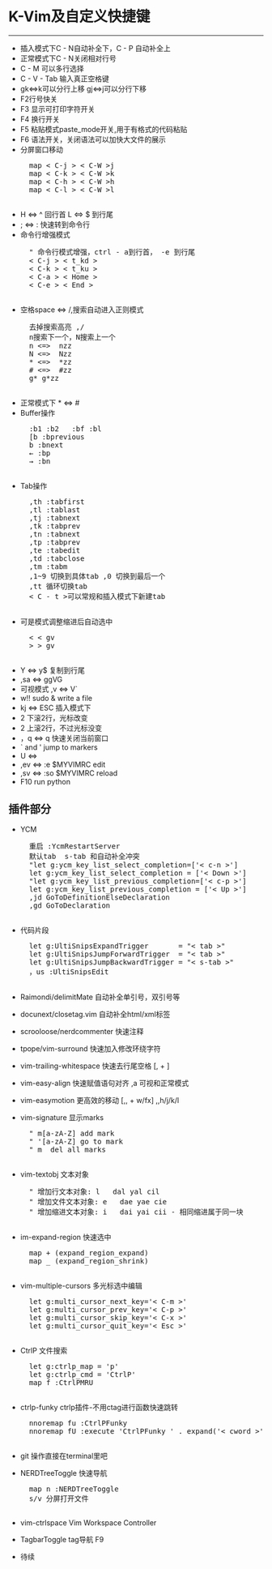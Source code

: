 # K-Vim及自定义快捷键 #
------------

- 插入模式下C - N自动补全下，C - P 自动补全上
- 正常模式下C - N关闭相对行号
- C - M 可以多行选择
- C - V - Tab 输入真正空格键
- gk<=>k可以分行上移 gj<=>j可以分行下移
- F2行号快关
- F3 显示可打印字符开关
- F4 换行开关
- F5 粘贴模式paste_mode开关,用于有格式的代码粘贴
- F6 语法开关，关闭语法可以加快大文件的展示
- 分屏窗口移动
	<pre>
	map < C-j > < C-W >j
	map < C-k > < C-W >k
	map < C-h > < C-W >h
	map < C-l > < C-W >l
	</pre>
- H <=> ^ 回行首 L <=> $ 到行尾
- ; <=> : 快速转到命令行
- 命令行增强模式
	<pre>
	" 命令行模式增强，ctrl - a到行首， -e 到行尾
	< C-j > < t_kd >
	< C-k > < t_ku >
	< C-a > < Home >
	< C-e > < End >
	</pre>
- 空格space <=> /,搜索自动进入正则模式
	<pre>
	去掉搜索高亮 ,/
	n搜索下一个，N搜索上一个
	n <=>  nzz
	N <=>  Nzz
	* <=>  *zz
	# <=>  #zz
	g* g*zz
	</pre>
- 正常模式下 * <=> #
- Buffer操作
	<pre>
	:b1 :b2   :bf :bl
	[b :bprevious<cr>
	b :bnext<cr>
    ← :bp<CR>
    → :bn<CR>
	</pre>
- Tab操作
	<pre>
	,th :tabfirst<cr>
	,tl :tablast<cr>
	,tj :tabnext<cr>
	,tk :tabprev<cr>
	,tn :tabnext<cr>
	,tp :tabprev<cr>
	,te :tabedit<cr>
	,td :tabclose<cr>
	,tm :tabm<cr>
	,1~9 切换到具体tab ,0 切换到最后一个
	,tt 循环切换tab
	< C - t >可以常规和插入模式下新建tab
	</pre>
- 可是模式调整缩进后自动选中
	<pre>
	< < gv
	> > gv
	</pre>
- Y <=> y$ 复制到行尾	
- ,sa <=> ggVG
- 可视模式 ,v <=> V`
- w!!  sudo & write a file
- kj <=> ESC 插入模式下
- <C-e> 2<C-e> 下滚2行，光标改变
- <C-y> 2<C-y> 上滚2行，不过光标没变
- ，q <=> q 快速关闭当前窗口
- ` and ' jump to markers 
- U <=> <C-r>
- ,ev <=> :e $MYVIMRC    edit
- ,sv <=> :so $MYVIMRC<CR> reload
- F10 run python

插件部分
--------
- YCM
	<pre>
	重启 :YcmRestartServer
	默认tab  s-tab 和自动补全冲突
	"let g:ycm_key_list_select_completion=['< c-n >']
	let g:ycm_key_list_select_completion = ['< Down >']
	"let g:ycm_key_list_previous_completion=['< c-p >']
	let g:ycm_key_list_previous_completion = ['< Up >']
	,jd GoToDefinitionElseDeclaration
	,gd GoToDeclaration
	</pre>
- 代码片段
	<pre>
	let g:UltiSnipsExpandTrigger       = "< tab >"
	let g:UltiSnipsJumpForwardTrigger  = "< tab >"
	let g:UltiSnipsJumpBackwardTrigger = "< s-tab >"
	，us :UltiSnipsEdit
	</pre>
- Raimondi/delimitMate  自动补全单引号，双引号等
- docunext/closetag.vim 自动补全html/xml标签
- scrooloose/nerdcommenter 快速注释 
- tpope/vim-surround 快速加入修改环绕字符
- vim-trailing-whitespace 快速去行尾空格 [, + <Space>]
- vim-easy-align 快速赋值语句对齐 ,a 可视和正常模式
- vim-easymotion 更高效的移动 [,, + w/fx] ,,h/j/k/l
- vim-signature 显示marks
	<pre>
	" m[a-zA-Z] add mark
	" '[a-zA-Z] go to mark
	" m<Space>  del all marks
	</pre>
- vim-textobj 文本对象
	<pre>
	" 增加行文本对象: l   dal yal cil
	" 增加文件文本对象: e   dae yae cie
	" 增加缩进文本对象: i   dai yai cii - 相同缩进属于同一块
	</pre>
- im-expand-region 快速选中
	<pre>
	map + <Plug>(expand_region_expand)
	map _ <Plug>(expand_region_shrink)
	</pre>
- vim-multiple-cursors 多光标选中编辑
	<pre>
	let g:multi_cursor_next_key='< C-m >'
	let g:multi_cursor_prev_key='< C-p >'
	let g:multi_cursor_skip_key='< C-x >'
	let g:multi_cursor_quit_key='< Esc >'
	</pre>
- CtrlP 文件搜索
	<pre>
	let g:ctrlp_map = '<leader>p'
	let g:ctrlp_cmd = 'CtrlP'
	map <leader>f :CtrlPMRU<CR>
	</pre>
- ctrlp-funky ctrlp插件-不用ctag进行函数快速跳转
	<pre>
	nnoremap <Leader>fu :CtrlPFunky<Cr>
	nnoremap <Leader>fU :execute 'CtrlPFunky ' . expand('< cword >')<Cr>
	</pre>
- git 操作直接在terminal里吧
- NERDTreeToggle 快速导航
	<pre>
	map <leader>n :NERDTreeToggle<CR>
	s/v 分屏打开文件
	</pre>
- vim-ctrlspace  Vim Workspace Controller
- TagbarToggle tag导航 F9
	
- 待续